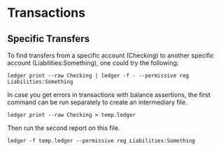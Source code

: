 # Transactions

## Specific Transfers

To find transfers from a specific account (Checking) to another specific account (Liabilities:Something), one could try the following:

```
ledger print --raw Checking | ledger -f - --permissive reg Liabilities:Something
```

In case you get errors in transactions with balance assertions, the first command can be run separately to create an intermediary file.

```
ledger print --raw Checking > temp.ledger
```

Then run the second report on this file.

```
ledger -f temp.ledger --permissive reg Liabilities:Something
```
